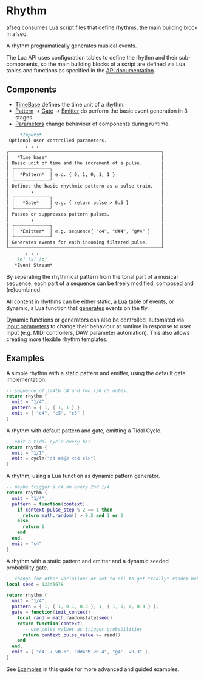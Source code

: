 # Rhythm 

afseq consumes [Lua script](https://www.lua.org/) files that define rhythms, the main building block in afseq.

A rhythm programatically generates musical events. 

The Lua API uses configuration tables to define the rhythm and their sub-components, so the main building blocks of a script are defined via Lua tables and functions as specified in the [API documentation](../API/).


## Components

- [TimeBase](./timebase.md) defines the time unit of a rhythm.
- [Pattern](./pattern.md) -> [Gate](./gate.md) -> [Emitter](./emitter.md) do perform the basic event generation in 3 stages.
- [Parameters](./parameters.md) change behaviour of components during runtime.

```md
     *Inputs*
 Optional user controlled parameters.
       ↓ ↓ ↓
┌────────────────────────────────────────────────────────┐ 
│   *Time base*                                          │
│ Basic unit of time and the increment of a pulse.       │
│ ┌┄┄┄┄┄┄┄┄┄┄┄┄┄┐                                        │
│ │  *Pattern*  │ e.g. { 0, 1, 0, 1, 1 }                 │
│ └┄┄┄┄┄┄┄┄┄┄┄┄┄┘                                        │
│ Defines the basic rhythmic pattern as a pulse train.   │
│        ↓                                               │
│ ┌┄┄┄┄┄┄┄┄┄┄┄┄┄┐                                        │
│ │   *Gate*    │ e.g. { return pulse > 0.5 }            │
│ └┄┄┄┄┄┄┄┄┄┄┄┄┄┘                                        │
│ Passes or suppresses pattern pulses.                   │
│        ↓                                               │
│ ┌┄┄┄┄┄┄┄┄┄┄┄┄┄┐                                        │
│ │  *Emitter*  │ e.g. sequence{ "c4", "d#4", "g#4" }    │
│ └┄┄┄┄┄┄┄┄┄┄┄┄┄┘                                        │
│ Generates events for each incoming filtered pulse.     │
└────────────────────────────────────────────────────────┘
       ↓ ↓ ↓
    [o] [x] [o] 
   *Event Stream*
```

By separating the rhythmical pattern from the tonal part of a musical sequence, each part of a sequence can be freely modified, composed and (re)combined.

All content in rhythms can be either static, a Lua table of events, or dynamic, a Lua function that [generates](../extras/generators.md) events on the fly. 

Dynamic functions or generators can also be controlled, automated via [input parameters](./parameters.md) to change their behaviour at runtime in response to user input (e.g. MIDI controllers, DAW parameter automation). This also allows creating more flexible rhythm templates. 


## Examples

A simple rhythm with a static pattern and emitter, using the default gate implementation.

```lua
-- sequence of 1/4th c4 and two 1/8 c5 notes.
return rhythm {
  unit = "1/4",
  pattern = { 1, { 1, 1 } },
  emit = { "c4", "c5", "c5" }
}
```

A rhythm with default pattern and gate, emitting a Tidal Cycle.

```lua
-- emit a tidal cycle every bar
return rhythm {
  unit = "1/1",
  emit = cycle("a4 e4@2 <c4 c5>")
}
```

A rhythm, using a Lua function as dynamic pattern generator.

```lua
-- maybe trigger a c4 on every 2nd 1/4.
return rhythm {
  unit = "1/4",
  pattern = function(context) 
    if context.pulse_step % 2 == 1 then
      return math.random() > 0.5 and 1 or 0
    else
      return 1
    end 
  end,
  emit = "c4"
}
```

A rhythm with a static pattern and emitter and a dynamic seeded probablility gate.

```lua
-- change for other variations or set to nil to get *really* random behavior 
local seed = 12345678

return rhythm {
  unit = "1/4",
  pattern = { 1, { 1, 0.1, 0.2 }, 1, { 1, 0, 0, 0.3 } },
  gate = function(init_context)
    local rand = math.randomstate(seed)
    return function(context)
      -- use pulse values as trigger probabilities
      return context.pulse_value >= rand() 
    end
  end,
  emit = { "c4'-7 v0.6", "d#4'M v0.4", "g4'- v0.3" },
}
```

See [Examples](../examples/README.md) in this guide for more advanced and guided examples.
